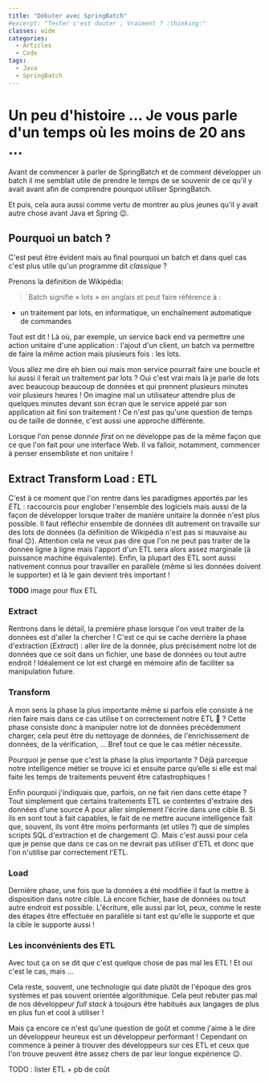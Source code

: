 ```yaml
---
title: "Débuter avec SpringBatch"
#excerpt: "Tester c'est douter , Vraiment ? :thinking:"
classes: wide
categories:
  - Articles
  - Code
tags:
  - Java
  - SpringBatch
---
```

# Un peu d'histoire ... Je vous parle d'un temps où les moins de 20 ans ...
Avant de commencer à parler de SpringBatch et de comment développer un batch il me semblait utile de prendre le temps de se souvenir de ce qu'il y avait avant afin de comprendre pourquoi utiliser SpringBatch.

Et puis, cela aura aussi comme vertu de montrer au plus jeunes qu'il y avait autre chose avant Java et Spring :wink:.

## Pourquoi un batch ?
C'est peut être évident mais au final pourquoi un batch et dans quel cas c'est plus utile qu'un programme dit *classique* ?

Prenons la définition de Wikipédia:
>Batch signifie « lots » en anglais et peut faire référence à :
 - un traitement par lots, en informatique, un enchaînement automatique de commandes 

 Tout est dit ! Là où, par exemple, un service back end va permettre une action unitaire d'une application : l'ajout d'un client, un batch va permettre de faire la même action mais plusieurs fois : les lots.

 Vous allez me dire eh bien oui mais mon service pourrait faire une boucle et lui aussi il ferait un traitement par lots ? Oui c'est vrai mais là je parle de lots avec beaucoup beaucoup de données et qui prennent plusieurs minutes voir plusieurs heures ! On imagine mal un utilisateur attendre plus de quelques minutes devant son écran que le service appelé par son application ait fini son traitement ! Ce n'est pas qu'une question de temps ou de taille de donnée, c'est aussi une approche différente.

 Lorsque l'on pense *donnée first* on ne développe pas de la même façon que ce que l'on fait pour une interface Web. Il va falloir, notamment, commencer à penser ensembliste et non unitaire !

 ## Extract Transform Load : ETL
 C'est à ce moment que l'on rentre dans les paradigmes apportés par les *ETL* : raccourcis pour englober l'ensemble des logiciels mais aussi de la façon de développer lorsque traiter de manière unitaire la donnée n'est plus possible. Il faut réfléchir ensemble de données dit autrement on travaille sur des lots de données (la définition de Wikipédia n'est pas si mauvaise au final :wink:). Attention cela ne veux pas dire que l'on ne peut pas traiter de la donnée ligne à ligne mais l'apport d'un ETL sera alors assez marginale (à puissance machine équivalente). Enfin, la plupart des ETL sont aussi nativement connus pour travailler en parallèle (même si les données doivent le supporter) et là le gain devient très important !

**TODO** image pour flux ETL

 ### Extract
 Rentrons dans le détail, la première phase lorsque l'on veut traiter de la données est d'aller la chercher ! C'est ce qui se cache derrière la phase d'extraction (*Extract*) : aller lire de la donnée, plus précisément notre lot de données que ce soit dans un fichier, une base de données ou tout autre endroit ! Idéalement ce lot est chargé en mémoire afin de faciliter sa manipulation future. 

 ### Transform
 A mon sens la phase la plus importante même si parfois elle consiste à ne rien faire mais dans ce cas utilise t on correctement notre ETL :thinking: ? Cette phase consiste donc à manipuler notre lot de données précédemment charger, cela peut être du nettoyage de données, de l'enrichissement de données, de la vérification, ... Bref tout ce que le cas métier nécessite.

 Pourquoi je pense que c'est la phase la plus importante ? Déjà parceque notre intelligence métier se trouve ici et ensuite parce qu’elle si elle est mal faite les temps de traitements peuvent être catastrophiques !

 Enfin pourquoi j'indiquais que, parfois, on ne fait rien dans cette étape ? Tout simplement que certains traitements ETL se contentes d'extraire des données d'une source A pour aller simplement l'écrire dans une cible B. Si ils en sont tout à fait capables, le fait de ne mettre aucune intelligence fait que, souvent, ils vont être moins performants (et utiles ?) que de simples scripts SQL d'extraction et de chargement :wink:. Mais c'est aussi pour cela que je pense que dans ce cas on ne devrait pas utiliser d'ETL et donc que l'on n'utilise par correctement l'ETL.

 ### Load
 Dernière phase, une fois que la données a été modifiée il faut la mettre à disposition dans notre cible. Là encore fichier, base de données ou tout autre endroit est possible. L'écriture, elle aussi par lot, peux, comme le reste des étapes être effectuée en parallèle si tant est qu'elle le supporte et que la cible le supporte aussi !

 ### Les inconvénients des ETL
 Avec tout ça on se dit que c'est quelque chose de pas mal les ETL ! Et oui c'est le cas, mais ... 

 Cela reste, souvent, une technologie qui date plutôt de l'époque des gros systèmes et pas souvent orientée algorithmique. Cela peut rebuter pas mal de nos développeur *full stack* à toujours être habitués aux langages de plus en plus fun et cool à utiliser !

 Mais ça encore ce n'est qu'une question de goût et comme j'aime à le dire un développeur heureux est un développeur performant ! Cependant on commence à peiner à trouver des développeurs sur ces ETL et ceux que l'on trouve peuvent être assez chers de par leur longue expérience :wink:.

 TODO : lister ETL + pb de coût 